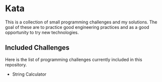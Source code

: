 # Kata

This is a collection of small programming challenges and my solutions. The goal of these are to practice good engineering practices and as a good opportunity to try new technologies. 

## Included Challenges

Here is the list of programming challenges currently included in this repository. 
 - String Calculator